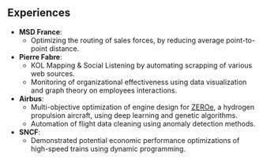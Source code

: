 ## Experiences
- **MSD France**: 
    - Optimizing the routing of sales forces, by reducing average point-to-point distance.
- **Pierre Fabre**: 
    - KOL Mapping & Social Listening by automating scrapping of various web sources.
    - Monitoring of organizational effectiveness using data visualization and graph theory on employees interactions.
- **Airbus**: 
    - Multi-objective optimization of engine design for [ZEROe](https://www.airbus.com/en/innovation/low-carbon-aviation/hydrogen/zeroe), a hydrogen propulsion aircraft, using deep learning and genetic algorithms.
    - Automation of flight data cleaning using anomaly detection methods.
- **SNCF**:
    - Demonstrated potential economic performance optimizations of high-speed trains using dynamic programming.